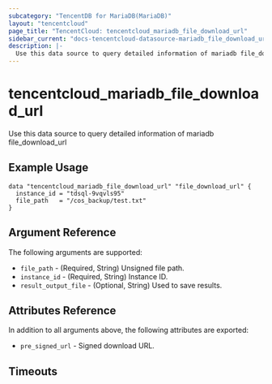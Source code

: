 ```yaml
---
subcategory: "TencentDB for MariaDB(MariaDB)"
layout: "tencentcloud"
page_title: "TencentCloud: tencentcloud_mariadb_file_download_url"
sidebar_current: "docs-tencentcloud-datasource-mariadb_file_download_url"
description: |-
  Use this data source to query detailed information of mariadb file_download_url
---
```


# tencentcloud_mariadb_file_download_url

Use this data source to query detailed information of mariadb file_download_url

## Example Usage

```hcl
data "tencentcloud_mariadb_file_download_url" "file_download_url" {
  instance_id = "tdsql-9vqvls95"
  file_path   = "/cos_backup/test.txt"
}
```

## Argument Reference

The following arguments are supported:

* `file_path` - (Required, String) Unsigned file path.
* `instance_id` - (Required, String) Instance ID.
* `result_output_file` - (Optional, String) Used to save results.

## Attributes Reference

In addition to all arguments above, the following attributes are exported:

* `pre_signed_url` - Signed download URL.


## Timeouts

<no value>


